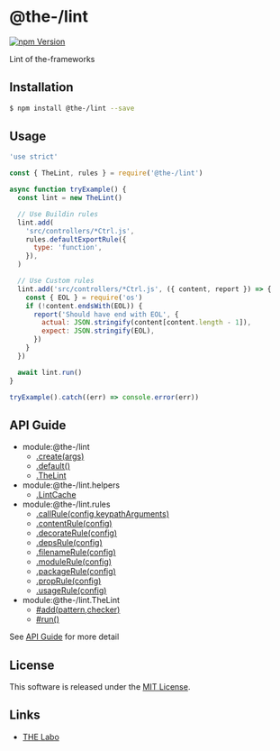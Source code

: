 @the-/lint
==========

<!---
This file is generated by the-tmpl. Do not update manually.
--->

<!-- Badge Start -->
<a name="badges"></a>

[![npm Version][bd_npm_shield_url]][bd_npm_url]

[bd_repo_url]: https://github.com/the-labo/the
[bd_travis_url]: http://travis-ci.org/the-labo/the
[bd_travis_shield_url]: http://img.shields.io/travis/the-labo/the.svg?style=flat
[bd_travis_com_url]: http://travis-ci.com/the-labo/the
[bd_travis_com_shield_url]: https://api.travis-ci.com/the-labo/the.svg?token=
[bd_license_url]: https://github.com/the-labo/the/blob/master/LICENSE
[bd_npm_url]: http://www.npmjs.org/package/@the-/lint
[bd_npm_shield_url]: http://img.shields.io/npm/v/@the-/lint.svg?style=flat
[bd_standard_url]: http://standardjs.com/
[bd_standard_shield_url]: https://img.shields.io/badge/code%20style-standard-brightgreen.svg

<!-- Badge End -->


<!-- Description Start -->
<a name="description"></a>

Lint of the-frameworks

<!-- Description End -->


<!-- Overview Start -->
<a name="overview"></a>




<!-- Overview End -->


<!-- Sections Start -->
<a name="sections"></a>

<!-- Section from "doc/readme/01.Installation.md.hbs" Start -->

<a name="section-doc-readme-01-installation-md"></a>

Installation
-----

```bash
$ npm install @the-/lint --save
```


<!-- Section from "doc/readme/01.Installation.md.hbs" End -->

<!-- Section from "doc/readme/02.Usage.md.hbs" Start -->

<a name="section-doc-readme-02-usage-md"></a>

Usage
---------

```javascript
'use strict'

const { TheLint, rules } = require('@the-/lint')

async function tryExample() {
  const lint = new TheLint()

  // Use Buildin rules
  lint.add(
    'src/controllers/*Ctrl.js',
    rules.defaultExportRule({
      type: 'function',
    }),
  )

  // Use Custom rules
  lint.add('src/controllers/*Ctrl.js', ({ content, report }) => {
    const { EOL } = require('os')
    if (!content.endsWith(EOL)) {
      report('Should have end with EOL', {
        actual: JSON.stringify(content[content.length - 1]),
        expect: JSON.stringify(EOL),
      })
    }
  })

  await lint.run()
}

tryExample().catch((err) => console.error(err))

```


<!-- Section from "doc/readme/02.Usage.md.hbs" End -->


<!-- Sections Start -->

<a name="api"></a>

## API Guide


- module:@the-/lint
  - [.create(args)](./doc/api/api.md#module_@the-/lint.create)
  - [.default()](./doc/api/api.md#module_@the-/lint.default)
  - [.TheLint](./doc/api/api.md#module_@the-/lint.TheLint)
- module:@the-/lint.helpers
  - [.LintCache](./doc/api/api.md#module_@the-/lint.helpers.LintCache)
- module:@the-/lint.rules
  - [.callRule(config,keypathArguments)](./doc/api/api.md#module_@the-/lint.rules.callRule)
  - [.contentRule(config)](./doc/api/api.md#module_@the-/lint.rules.contentRule)
  - [.decorateRule(config)](./doc/api/api.md#module_@the-/lint.rules.decorateRule)
  - [.depsRule(config)](./doc/api/api.md#module_@the-/lint.rules.depsRule)
  - [.filenameRule(config)](./doc/api/api.md#module_@the-/lint.rules.filenameRule)
  - [.moduleRule(config)](./doc/api/api.md#module_@the-/lint.rules.moduleRule)
  - [.packageRule(config)](./doc/api/api.md#module_@the-/lint.rules.packageRule)
  - [.propRule(config)](./doc/api/api.md#module_@the-/lint.rules.propRule)
  - [.usageRule(config)](./doc/api/api.md#module_@the-/lint.rules.usageRule)
- module:@the-/lint.TheLint
  - [#add(pattern,checker)](./doc/api/api.md#module_@the-/lint.TheLint#add)
  - [#run()](./doc/api/api.md#module_@the-/lint.TheLint#run)

See [API Guide](./doc/api/api.md) for more detail


<!-- LICENSE Start -->
<a name="license"></a>

License
-------
This software is released under the [MIT License](https://github.com/the-labo/the/blob/master/LICENSE).

<!-- LICENSE End -->


<!-- Links Start -->
<a name="links"></a>

Links
------

+ [THE Labo][the_labo_url]

[the_labo_url]: https://github.com/the-labo

<!-- Links End -->
